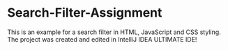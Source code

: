 # Search-Filter-Assignment
This is an example for a search filter in HTML, JavaScript and CSS styling.
The project was created and edited in IntelliJ IDEA ULTIMATE IDE!
